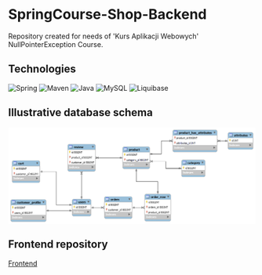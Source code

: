 # SpringCourse-Shop-Backend
Repository created for needs of 'Kurs Aplikacji Webowych' NullPointerException Course.

## Technologies
![Spring](https://img.shields.io/badge/Spring-6DB33F?style=for-the-badge&logo=spring&logoColor=white)
![Maven](https://img.shields.io/badge/Maven-C71A36?style=for-the-badge&logo=Apache%20Maven&logoColor=white)
![Java](https://img.shields.io/badge/Java-ED8B00?style=for-the-badge&logo=openjdk&logoColor=white)
![MySQL](https://img.shields.io/badge/mysql-%2300f.svg?style=for-the-badge&logo=mysql&logoColor=white)
![Liquibase](https://img.shields.io/static/v1?style=for-the-badge&message=Liquibase&color=2962FF&logo=Liquibase&logoColor=FFFFFF&label=)

## Illustrative database schema
<div align="center">
  <p>
    <img align="center" src="https://raw.githubusercontent.com/Primuu/SpringCourse-Shop-Backend/master/db_schema/schema_v1.png" alt="database schema" />
  </p>
</div>

## Frontend repository
[Frontend](https://github.com/Primuu/SpringCourse-Shop-Frontend)
